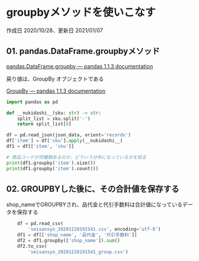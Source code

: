 # groupbyメソッドを使いこなす

作成日 2020/10/28、更新日 2021/01/07

## 01. pandas.DataFrame.groupbyメソッド

[pandas\.DataFrame\.groupby — pandas 1\.1\.3 documentation](https://pandas.pydata.org/pandas-docs/stable/reference/api/pandas.DataFrame.groupby.html)

戻り値は、GroupBy オブジェクトである

[GroupBy — pandas 1\.1\.3 documentation](https://pandas.pydata.org/pandas-docs/stable/reference/groupby.html)

```python
import pandas as pd

def __nukidashi__(sku: str) -> str:
    split_list = sku.split('-')
    return split_list[0]

df = pd.read_json(json_data, orient='records')
df['item'] = df['sku'].apply(__nukidashi__)
df1 = df[['item', 'sku']]

# 商品コードが何種類あるのか、どういう分布になっているかを知る
print(df1.groupby('item').size())
print(df1.groupby('item').count())
```

## 02. GROUPBYした後に、その合計値を保存する

shop_nameでGROUPBYされ、品代金と代引手数料は合計値になっているデータを保存する

```python
    df = pd.read_csv(
        'seisansyo_20201228191541.csv', encoding='utf-8')
    df1 = df[['shop_name', '品代金', '代引手数料']]
    df2 = df1.groupby(['shop_name']).sum()
    df2.to_csv(
        'seisansyo_20201228191541_group.csv')
```
